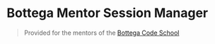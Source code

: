 # Bottega Mentor Session Manager

> Provided for the mentors of the [Bottega Code School](https://bottega.tech/)